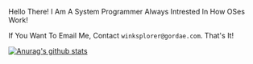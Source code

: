 Hello There! I Am A System Programmer Always Intrested In How OSes Work!

If You Want To Email Me, Contact `winksplorer@gordae.com`.
That's It!

[![Anurag's github stats](https://github-readme-stats.vercel.app/api?username=Winksplorer)](https://github.com/anuraghazra/github-readme-stats)
